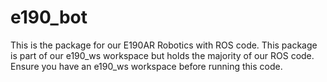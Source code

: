# e190_bot

This is the package for our E190AR Robotics with ROS code.
This package is part of our e190_ws workspace but holds the majority of our ROS code.
Ensure you have an e190_ws workspace before running this code.

